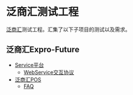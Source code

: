 # 泛商汇测试工程


[泛商汇](https://github.com/extensivepro/expro-future)测试工程。汇集了以下子项目的测试以及需求。

## 泛商汇Expro-Future
- [Service平台](https://github.com/extensivepro/expro-future/tree/develop/service)
  - [WebService交互协议](webservice/interface)	
- [泛商汇POS](https://github.com/extensivepro/expropos)
  - [FAQ](expropos/faq.md)

